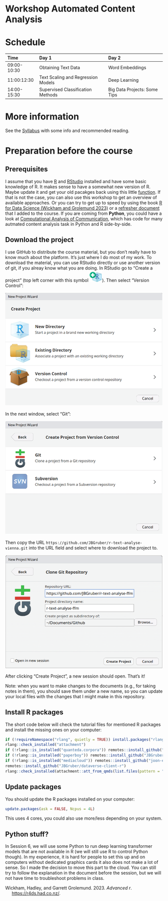 # Workshop Automated Content Analysis

# Schedule

| Time        | Day 1                              | Day 2                        |
|:------------|:-----------------------------------|:-----------------------------|
| 09:00-10:30 | Obtaining Text Data                | Word Embeddings              |
| 11:00:12:30 | Text Scaling and Regression Models | Deep Learning                |
| 14:00-15:30 | Supervised Classification Methods  | Big Data Projects: Some Tips |

# More information

See the [Syllabus](0_Syllabus.pdf) with some info and recommended
reading.

# Preparation before the course

## Prerequisites

I assume that you have [R](https://cran.rstudio.com/) and
[RStudio](https://posit.co/download/rstudio-desktop/) installed and have
some basic knowledge of R. It makes sense to have a somewhat new version
of R. Maybe update it and get your old pacakges back using this little
[function](https://gist.github.com/JBGruber/28c79af6d5f9015370feef31da2cb1da).
If that is not the case, you can also use this workshop to get an
overview of available approaches. Or you can try to get up to speed by
using the book [R for Data Science (Wickham and Grolemund
2023)](https://r4ds.had.co.nz/) or a [refresher
document](https://github.com/JBGruber/r-text-analyse-vienna/blob/main/1_Obtaining_Text_Data.qmd)
that I added to the course. If you are coming from **Python**, you could
have a look at [Computational Analysis of
Communication](https://cssbook.net/), which has code for many autmated
content analysis task in Python and R side-by-side.

## Download the project

I use GitHub to distribute the course material, but you don’t really
have to know much about the platform. It’s just where I do most of my
work. To download the material, you can use RStudio directly or use
another version of git, if you alreay know what you are doing. In
RStudio go to “Create a project” (top left corner with this symbol
![](media/new_project.png)). Then select “Version Control”:

![](media/wizard.png)

In the next window, select “Git”:

![](media/wizard-2.png)

Then copy the URL
`https://github.com/JBGruber/r-text-analyse-vienna.git` into the URL
field and select where to download the project to.

![](media/wizard-3.png)

After clicking “Create Project”, a new session should open. That’s it!

Note: when you want to make changes to the documents (e.g., for taking
notes in them), you should save them under a new name, so you can update
your local files with the changes that I might make in this repository.

## Install R packages

The short code below will check the tutorial files for mentioned R
packages and install the missing ones on your computer:

``` r
if (!requireNamespace("rlang", quietly = TRUE)) install.packages("rlang", dependencies = TRUE)
rlang::check_installed("attachment")
if (!rlang::is_installed("quanteda.corpora")) remotes::install_github("quanteda/quanteda.corpora")
if (!rlang::is_installed("paperboy")) remotes::install_github("JBGruber/paperboy")
if (!rlang::is_installed("mediacloud")) remotes::install_github("joon-e/mediacloud")
remotes::install_github("JBGruber/dataverse-client-r")
rlang::check_installed(attachment::att_from_qmds(list.files(pattern = ".qmd")))
```

## Update packages

You should update the R packages installed on your computer:

``` r
update.packages(ask = FALSE, Ncpus = 4L)
```

This uses 4 cores, you could also use more/less depending on your
system.

## Python stuff?

In Session 6, we will use some Python to run deep learning transformer
models that are not available in R (we will still use R to control
Python though). In my experience, it is hard for people to set this up
and on computers without dedicated graphics cards it also does not make
a lot of sense. So I made the decision to move this part to the cloud.
You can still try to follow the explanation in the document before the
session, but we will not have time to troubleshoot problems in class.

<div id="refs" class="references csl-bib-body hanging-indent">

<div id="ref-wickhamr4ds2023" class="csl-entry">

Wickham, Hadley, and Garrett Grolemund. 2023. *Advanced r*.
<https://r4ds.had.co.nz/>.

</div>

</div>
